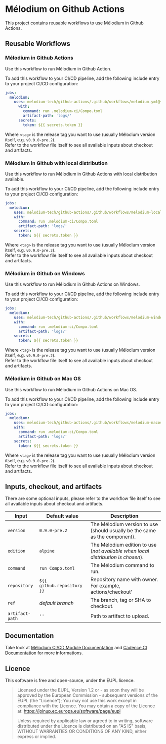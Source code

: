 
# Mélodium on Github Actions

This project contains reusable workflows to use Mélodium in Github Actions.

## Reusable Workflows

### Mélodium in Github Actions

Use this workflow to run Mélodium in Github Action.

To add this workflow to your CI/CD pipeline, add the following include entry to your
project CI/CD configuration:

```yaml
jobs:
  melodium:
    uses: melodium-tech/github-actions/.github/workflows/melodium.yml@<tag>
      with:
        command: run .melodium-ci/Compo.toml
        artifact-path: 'logs/'
      secrets:
        token: ${{ secrets.token }}
```

Where `<tag>` is the release tag you want to use (usually Mélodium version itself, e.g. `v0.9.0-pre.2`).  
Refer to the workflow file itself to see all available inputs about checkout and artifacts.

### Mélodium in Github with local distribution

Use this workflow to run Mélodium in Github Actions with local distribution available.

To add this workflow to your CI/CD pipeline, add the following include entry to your
project CI/CD configuration:

```yaml
jobs:
  melodium:
    uses: melodium-tech/github-actions/.github/workflows/melodium-local-distrib.yml@<tag>
    with:
      command: run .melodium-ci/Compo.toml
      artifact-path: 'logs/'
    secrets:
      token: ${{ secrets.token }}
```

Where `<tag>` is the release tag you want to use (usually Mélodium version itself, e.g. `v0.9.0-pre.2`).  
Refer to the workflow file itself to see all available inputs about checkout and artifacts.

### Mélodium in Github on Windows

Use this workflow to run Mélodium in Github Actions on Windows.

To add this workflow to your CI/CD pipeline, add the following include entry to your
project CI/CD configuration:

```yaml
jobs:
  melodium:
    uses: melodium-tech/github-actions/.github/workflows/melodium-windows.yml@<tag>
    with:
      command: run .melodium-ci/Compo.toml
      artifact-path: 'logs/'
    secrets:
      token: ${{ secrets.token }}
```

Where `<tag>` is the release tag you want to use (usually Mélodium version itself, e.g. `v0.9.0-pre.2`).  
Refer to the workflow file itself to see all available inputs about checkout and artifacts.

### Mélodium in Github on Mac OS

Use this workflow to run Mélodium in Github Actions on Mac OS.

To add this workflow to your CI/CD pipeline, add the following include entry to your
project CI/CD configuration:

```yaml
jobs:
  melodium:
    uses: melodium-tech/github-actions/.github/workflows/melodium-macos.yml@<tag>
    with:
      command: run .melodium-ci/Compo.toml
      artifact-path: 'logs/'
    secrets:
      token: ${{ secrets.token }}
```

Where `<tag>` is the release tag you want to use (usually Mélodium version itself, e.g. `v0.9.0-pre.2`).  
Refer to the workflow file itself to see all available inputs about checkout and artifacts.

## Inputs, checkout, and artifacts

There are some optional inputs, please refer to the workflow file itself to see all available inputs about checkout and artifacts.

| Input      | Default value    | Description |
|------------|------------------|-------------|
| `version`  | `0.9.0-pre.2`    | The Mélodium version to use (should usually be the same as the component). |
| `edition`  | `alpine`         | The Mélodium edition to use (_not available when local distribution is chosen_). |
| `command`  | `run Compo.toml` | The Mélodium command to run. |
| `repository`  | `${{ github.repository }}` | Repository name with owner. For example, actions/checkout' |
| `ref`  | _default branch_ | The branch, tag or SHA to checkout. |
| `artifact-path`  | `''`| Path to artifact to upload. |


## Documentation

Take look at [Mélodium CI/CD Module Documentation](https://doc.melodium.tech/latest/en/cicd/index.html) and [Cadence.CI Documentation](https://cadence.ci/en/docs/from-gitlab) for more informations.

## Licence

This software is free and open-source, under the EUPL licence.

> Licensed under the EUPL, Version 1.2 or - as soon they will be approved by the European Commission - subsequent versions of the EUPL (the "Licence"); You may not use this work except in compliance with the Licence. You may obtain a copy of the Licence at: https://joinup.ec.europa.eu/software/page/eupl
>
> Unless required by applicable law or agreed to in writing, software distributed under the Licence is distributed on an "AS IS" basis, WITHOUT WARRANTIES OR CONDITIONS OF ANY KIND, either express or implied.